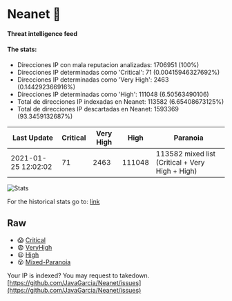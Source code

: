 # Neanet :hocho:
#### Threat intelligence feed
#### The stats:

- Direcciones IP con mala reputacion analizadas: 1706951 (100%)
- Direcciones IP determinadas como 'Critical':  71 (0.00415946327692%)
- Direcciones IP determinadas como 'Very High':  2463 (0.144292366916%)
- Direcciones IP determinadas como 'High':  111048 (6.50563490106)
- Total de direcciones IP indexadas en Neanet:  113582 (6.65408673125%)
- Total de direcciones IP descartadas en Neanet:  1593369 (93.3459132687%)

| Last Update | Critical | Very High | High | Paranoia |
| --- | --- | --- | --- | --- |
| 2021-01-25 12:02:02 | 71 | 2463 | 111048 | 113582 mixed list (Critical + Very High + High)|

![Stats](https://docs.google.com/spreadsheets/d/e/2PACX-1vSnaNMIXVabIpDJjufMlzH7poXnshF3mgd8Is1g9ytUEzVsP5my4Trn8f-xkoLLQ38xpL3HtmUexLo6/pubchart?oid=501124687&format=image)

For the historical stats go to: [link](/stats.csv)
## Raw
- :scream: [Critical](https://raw.githubusercontent.com/JavaGarcia/Neanet/master/blacklists/neanet_critical.txt)
- :fearful: [VeryHigh](https://raw.githubusercontent.com/JavaGarcia/Neanet/master/blacklists/neanet_veryHigh.txtt)
- :frowning: [High](https://raw.githubusercontent.com/JavaGarcia/Neanet/master/blacklists/neanet_high.txt)
- :dizzy_face: [Mixed-Paranoia](https://raw.githubusercontent.com/JavaGarcia/Neanet/master/blacklists/neanet_all.txt)


Your IP is indexed? You may request to takedown. [https://github.com/JavaGarcia/Neanet/issues](https://github.com/JavaGarcia/Neanet/issues)









































































































































































































































































































































































































































































































































































































































































































































































































































































































































































































































































































































































































































































































































































































































































































































































































































































































































































































































































































































































































































































































































































































































































































































































































































































































































































































































































































































































































































































































































































































































































































































































































































































































































































































































































































































































































































































































































































































































































































